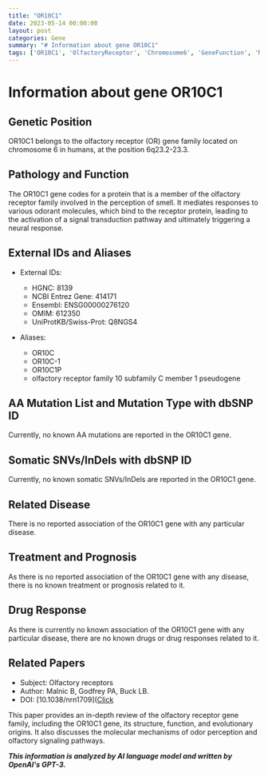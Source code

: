```yaml
---
title: "OR10C1"
date: 2023-05-14 00:00:00
layout: post
categories: Gene
summary: "# Information about gene OR10C1"
tags: ['OR10C1', 'OlfactoryReceptor', 'Chromosome6', 'GeneFunction', 'NoDiseaseAssociation', 'NoKnownMutations', 'NoKnownDrugResponse', 'OdorPerception']
---
```


# Information about gene OR10C1

## Genetic Position
OR10C1 belongs to the olfactory receptor (OR) gene family located on chromosome 6 in humans, at the position 6q23.2-23.3.

## Pathology and Function
The OR10C1 gene codes for a protein that is a member of the olfactory receptor family involved in the perception of smell. It mediates responses to various odorant molecules, which bind to the receptor protein, leading to the activation of a signal transduction pathway and ultimately triggering a neural response.

## External IDs and Aliases
- External IDs: 
    - HGNC: 8139 
    - NCBI Entrez Gene: 414171 
    - Ensembl: ENSG00000276120 
    - OMIM: 612350 
    - UniProtKB/Swiss-Prot: Q8NGS4

- Aliases: 
    - OR10C 
    - OR10C-1
    - OR10C1P 
    - olfactory receptor family 10 subfamily C member 1 pseudogene

## AA Mutation List and Mutation Type with dbSNP ID
Currently, no known AA mutations are reported in the OR10C1 gene.

## Somatic SNVs/InDels with dbSNP ID
Currently, no known somatic SNVs/InDels are reported in the OR10C1 gene.

## Related Disease
There is no reported association of the OR10C1 gene with any particular disease.

## Treatment and Prognosis
As there is no reported association of the OR10C1 gene with any disease, there is no known treatment or prognosis related to it.

## Drug Response
As there is currently no known association of the OR10C1 gene with any particular disease, there are no known drugs or drug responses related to it.

## Related Papers
- Subject: Olfactory receptors
- Author: Malnic B, Godfrey PA, Buck LB.
- DOI: [10.1038/nrn1709]([Click](https://doi.org/10.1038/nrn1709)

This paper provides an in-depth review of the olfactory receptor gene family, including the OR10C1 gene, its structure, function, and evolutionary origins. It also discusses the molecular mechanisms of odor perception and olfactory signaling pathways.

**_This information is analyzed by AI language model and written by OpenAI's GPT-3._**